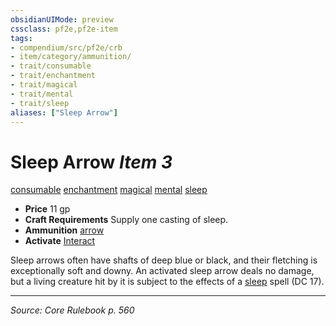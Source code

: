 ```yaml
---
obsidianUIMode: preview
cssclass: pf2e,pf2e-item
tags:
- compendium/src/pf2e/crb
- item/category/ammunition/
- trait/consumable
- trait/enchantment
- trait/magical
- trait/mental
- trait/sleep
aliases: ["Sleep Arrow"]
---
```

# Sleep Arrow *Item 3*  
[consumable](consumable.md "Consumable Item Trait")  [enchantment](enchantment.md "Enchantment School Trait")  [magical](magical.md "Magical Item Trait")  [mental](mental.md "Mental Effect Trait")  [sleep](Reference/Rules/Traits/sleep.md "Sleep Effect Trait")  

- **Price** 11 gp
- **Craft Requirements** Supply one casting of sleep.
- **Ammunition** [arrow](arrow.md)
- **Activate** [Interact](interact.md)

Sleep arrows often have shafts of deep blue or black, and their fletching is exceptionally soft and downy. An activated sleep arrow deals no damage, but a living creature hit by it is subject to the effects of a [sleep](Reference/Compendium/Spells/sleep.md) spell (DC 17).


---
*Source: Core Rulebook p. 560*